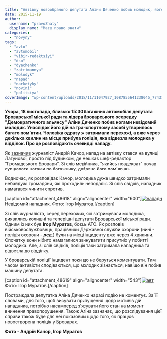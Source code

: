 ```yaml
---
title: "Автівку новообраного депутата Аліни Дяченко побив молодик, його затримали - очевидці"
date: 2015-11-19
author: 
  username: "pravoZnaty"
  display_name: "Маєш право знати"
categories: 
  - "novyny"
tags: 
  - "avto"
  - "avtomobil"
  - "vibir-redaktsiyi"
  - "dso"
  - "dyachenko"
  - "zatrimannya"
  - "molodyk"
  - "napad"
  - "narkotyky"
  - "novini"
  - "politsiya"
coverImage: "wp-content/uploads/2015/11/11047927_1087855641238045_7743146845154552373_n.jpg"
---
```


**Учора, 18 листопада, близько 15:30 багажник автомобіля депутата Броварської міської ради та лідера броварського осередку "Демократичного альянсу" Аліни Дяченко побив ногами невідомий молодик. Унаслідок його дій на транспортному засобі утворилось багато пом'ятин. Чоловіка одразу ж затримали перехожі, а вже через декілька хвилин на місце прибула поліція, яка відвезла молодика у відділок. Про це розповідають очевидці нападу.**

Як [зазначив](https://www.facebook.com/photo.php?fbid=1087855641238045&set=a.194731810550437.48445.100000408580018&type=3&__mref=message_bubble#) журналіст Андрій Качор, напад на автівку стався на вулиці Лагунової, просто під будинком, де мешкає шеф-редактор "Громадського Бровари". Зі слів медійника, "якийсь неадекват" почав лупцювати ногами по багажнику, добряче його пом'явши.

Водночас, як розповідає Качор, молодика дуже швидко затримали небайдужі громадяни, які проходили неподалік. Зі слів свідків, нападник намагався чинити спротив.

\[caption id="attachment\_48618" align="aligncenter" width="600"\][![нападн](https://mpz.brovary.org/wp-content/uploads/2015/11/napadn.jpg)](https://mpz.brovary.org/wp-content/uploads/2015/11/napadn.jpg) Невідомий нападник. Фото: Ігор Муратов.\[/caption\]

Зі слів журналіста, серед перехожих, які затримували молодика, виявились колишні та теперішні депутати Броварської міської ради. Одним із них був **Ігор Муратов**, боєць АТО. Як розповів військовослужбовець, працівники Державної служби охорони (нині - поліція охорони - **_ред_**.) були на місці інциденту вже через 4 хвилини. Спочатку вони нібито намагалися звинуватити присутніх у побитті молодика. Але, зі слів свідків, поліція таки затримала нападника та відвезла до відділку.

У броварській поліції інцидент поки що не беруться коментувати. Тим часом активісти сподіваються, що молодик зізнається, навіщо він побив машину депутата.

\[caption id="attachment\_48619" align="aligncenter" width="543"\][![авт](https://mpz.brovary.org/wp-content/uploads/2015/11/avt.jpg)](https://mpz.brovary.org/wp-content/uploads/2015/11/avt.jpg) Фото: Ігор Муратов.\[/caption\]

Постраждала депутатка Аліна Дяченко наразі подію не коментує. За її словами, для того, щоб висувати припущення щодо мотивів дій нападника, потрібно насамперед з'ясувати його стан на момент вчинення правопорушення. Також Аліна зазначає, що розслідування цієї справи також буде для неї показовим щодо того, як працює новостворена поліція у Броварах.

**Фото - Андрій Качор, Ігор Муратов**
